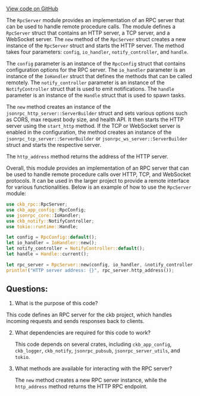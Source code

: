 [View code on GitHub](https://github.com/nervosnetwork/ckb/rpc/src/server.rs)

The `RpcServer` module provides an implementation of an RPC server that can be used to handle remote procedure calls. The module defines a `RpcServer` struct that contains an HTTP server, a TCP server, and a WebSocket server. The `new` method of the `RpcServer` struct creates a new instance of the `RpcServer` struct and starts the HTTP server. The method takes four parameters: `config`, `io_handler`, `notify_controller`, and `handle`. 

The `config` parameter is an instance of the `RpcConfig` struct that contains configuration options for the RPC server. The `io_handler` parameter is an instance of the `IoHandler` struct that defines the methods that can be called remotely. The `notify_controller` parameter is an instance of the `NotifyController` struct that is used to emit notifications. The `handle` parameter is an instance of the `Handle` struct that is used to spawn tasks.

The `new` method creates an instance of the `jsonrpc_http_server::ServerBuilder` struct and sets various options such as CORS, max request body size, and health API. It then starts the HTTP server using the `start_http` method. If the TCP or WebSocket server is enabled in the configuration, the method creates an instance of the `jsonrpc_tcp_server::ServerBuilder` or `jsonrpc_ws_server::ServerBuilder` struct and starts the respective server.

The `http_address` method returns the address of the HTTP server.

Overall, this module provides an implementation of an RPC server that can be used to handle remote procedure calls over HTTP, TCP, and WebSocket protocols. It can be used in the larger project to provide a remote interface for various functionalities. Below is an example of how to use the `RpcServer` module:

```rust
use ckb_rpc::RpcServer;
use ckb_app_config::RpcConfig;
use jsonrpc_core::IoHandler;
use ckb_notify::NotifyController;
use tokio::runtime::Handle;

let config = RpcConfig::default();
let io_handler = IoHandler::new();
let notify_controller = NotifyController::default();
let handle = Handle::current();

let rpc_server = RpcServer::new(config, io_handler, &notify_controller, handle);
println!("HTTP server address: {}", rpc_server.http_address());
```
## Questions: 
 1. What is the purpose of this code?
   
   This code defines an RPC server for the ckb project, which handles incoming requests and sends responses back to clients.

2. What dependencies are required for this code to work?
   
   This code depends on several crates, including `ckb_app_config`, `ckb_logger`, `ckb_notify`, `jsonrpc_pubsub`, `jsonrpc_server_utils`, and `tokio`.

3. What methods are available for interacting with the RPC server?
   
   The `new` method creates a new RPC server instance, while the `http_address` method returns the HTTP RPC endpoint.